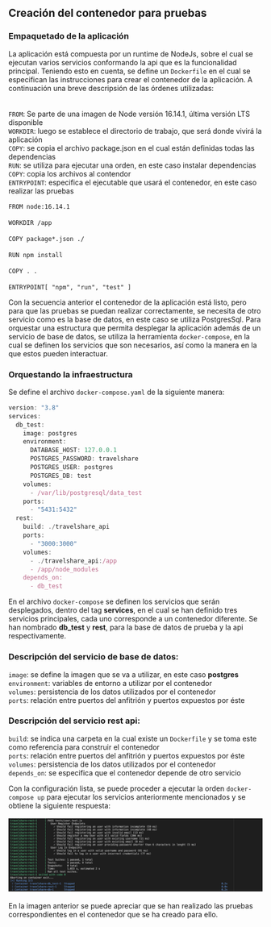 ## Creación del contenedor para pruebas

### Empaquetado de la aplicación

La aplicación está compuesta por un runtime de NodeJs, sobre el cual se ejecutan varios servicios conformando la api que es la funcionalidad principal. Teniendo esto en cuenta, se define un `Dockerfile` en el cual se especifican las instrucciones para crear el contenedor de la aplicación.
A continuación una breve descripsión de las órdenes utilizadas:  
\
\
`FROM`: Se parte de una imagen de Node versión 16.14.1, última versión LTS disponible  
`WORKDIR`: luego se establece el directorio de trabajo, que será donde vivirá la aplicación  
`COPY`: se copia el archivo package.json en el cual están definidas todas las dependencias  
`RUN`: se utiliza para ejecutar una orden, en este caso instalar dependencias  
`COPY`: copia los archivos al contendor  
`ENTRYPOINT`: especifica el ejecutable que usará el contenedor, en este caso realizar las pruebas

```
FROM node:16.14.1

WORKDIR /app

COPY package*.json ./

RUN npm install

COPY . .

ENTRYPOINT[ "npm", "run", "test" ]
```

Con la secuencia anterior el contenedor de la aplicación está listo, pero para que las pruebas se puedan realizar correctamente, se necesita de otro servicio como es la base de datos, en este caso se utiliza PostgresSql. Para orquestar una estructura que permita desplegar la aplicación además de un servicio de base de datos, se utiliza la herramienta `docker-compose`, en la cual se definen los servicios que son necesarios, así como la manera en la que estos pueden interactuar.

### Orquestando la infraestructura

Se define el archivo `docker-compose.yaml` de la siguiente manera:

```javascript
version: "3.8"
services:
  db_test:
    image: postgres
    environment:
      DATABASE_HOST: 127.0.0.1
      POSTGRES_PASSWORD: travelshare
      POSTGRES_USER: postgres
      POSTGRES_DB: test
    volumes:
      - /var/lib/postgresql/data_test
    ports:
      - "5431:5432"
  rest:
    build: ./travelshare_api
    ports:
      - "3000:3000"
    volumes:
      - ./travelshare_api:/app
      - /app/node_modules
    depends_on:
      - db_test
```

En el archivo `docker-compose` se definen los servicios que serán desplegados, dentro del tag **services**, en el cual se han definido tres servicios principales, cada uno corresponde a un contenedor diferente. Se han nombrado **db_test** y **rest**, para la base de datos de prueba y la api respectivamente.

### Descripción del servicio de base de datos:

`image`: se define la imagen que se va a utilizar, en este caso **postgres**  
`environment`: variables de entorno a utilizar por el contenedor  
`volumes`: persistencia de los datos utilizados por el contenedor  
`ports`: relación entre puertos del anfitrión y puertos expuestos por éste

### Descripción del servicio rest api:

`build`: se indica una carpeta en la cual existe un `Dockerfile` y se toma este como referencia para construir el contenedor  
`ports`: relación entre puertos del anfitrión y puertos expuestos por éste  
`volumes`: persistencia de los datos utilizados por el contenedor  
`depends_on`: se especifica que el contenedor depende de otro servicio

Con la configuración lista, se puede proceder a ejecutar la orden `docker-compose up` para ejecutar los servicios anteriormente mencionados y se obtiene la siguiente respuesta:  
\
![Tests](./img/docker_test.png)
\
\
En la imagen anterior se puede apreciar que se han realizado las pruebas correspondientes en el contenedor que se ha creado para ello.
